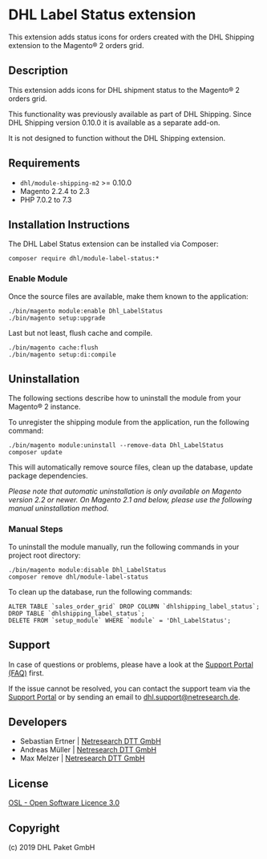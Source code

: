 # DHL Label Status extension

This extension adds status icons for orders created with the DHL Shipping
extension to the Magento® 2 orders grid.

## Description

This extension adds icons for DHL shipment status to the Magento® 2
orders grid.

This functionality was previously available as part of DHL Shipping.
Since DHL Shipping version 0.10.0 it is available as a separate add-on.

It is not designed to function without the DHL Shipping extension.

## Requirements

* `dhl/module-shipping-m2` >= 0.10.0
* Magento 2.2.4 to 2.3
* PHP 7.0.2 to 7.3

## Installation Instructions

The DHL Label Status extension can be installed via Composer:

    composer require dhl/module-label-status:*

### Enable Module

Once the source files are available, make them known to the application:

    ./bin/magento module:enable Dhl_LabelStatus
    ./bin/magento setup:upgrade

Last but not least, flush cache and compile.

    ./bin/magento cache:flush
    ./bin/magento setup:di:compile

## Uninstallation

The following sections describe how to uninstall the module from your Magento® 2 instance. 

To unregister the shipping module from the application, run the following command:

    ./bin/magento module:uninstall --remove-data Dhl_LabelStatus
    composer update
    
This will automatically remove source files, clean up the database, update package dependencies.

*Please note that automatic uninstallation is only available on Magento version 2.2 or newer.
On Magento 2.1 and below, please use the following manual uninstallation method.*

### Manual Steps

To uninstall the module manually, run the following commands in your project
root directory:

    ./bin/magento module:disable Dhl_LabelStatus
    composer remove dhl/module-label-status

To clean up the database, run the following commands:

    ALTER TABLE `sales_order_grid` DROP COLUMN `dhlshipping_label_status`;
    DROP TABLE `dhlshipping_label_status`;
    DELETE FROM `setup_module` WHERE `module` = 'Dhl_LabelStatus';

## Support

In case of questions or problems, please have a look at the
[Support Portal (FAQ)](http://dhl.support.netresearch.de/) first.

If the issue cannot be resolved, you can contact the support team via the
[Support Portal](http://dhl.support.netresearch.de/) or by sending an email
to <dhl.support@netresearch.de>.

## Developers

* Sebastian Ertner | [Netresearch DTT GmbH](http://www.netresearch.de/)
* Andreas Müller | [Netresearch DTT GmbH](http://www.netresearch.de/)
* Max Melzer | [Netresearch DTT GmbH](http://www.netresearch.de/)

## License

[OSL - Open Software Licence 3.0](http://opensource.org/licenses/osl-3.0.php)

## Copyright

(c) 2019 DHL Paket GmbH
